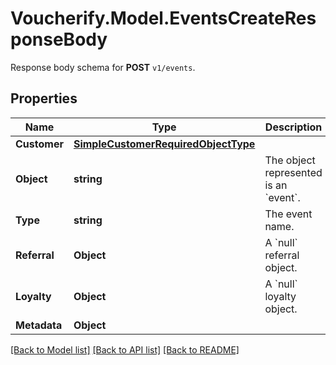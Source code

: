 # Voucherify.Model.EventsCreateResponseBody
Response body schema for **POST** `v1/events`.

## Properties

Name | Type | Description | Notes
------------ | ------------- | ------------- | -------------
**Customer** | [**SimpleCustomerRequiredObjectType**](SimpleCustomerRequiredObjectType.md) |  | 
**Object** | **string** | The object represented is an &#x60;event&#x60;. | [optional] [default to ObjectEnum.Event]
**Type** | **string** | The event name. | [optional] 
**Referral** | **Object** | A &#x60;null&#x60; referral object. | [optional] 
**Loyalty** | **Object** | A &#x60;null&#x60; loyalty object. | [optional] 
**Metadata** | **Object** |  | [optional] 

[[Back to Model list]](../../README.md#documentation-for-models) [[Back to API list]](../../README.md#documentation-for-api-endpoints) [[Back to README]](../../README.md)

